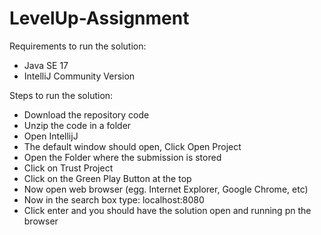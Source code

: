 # LevelUp-Assignment

Requirements to run the solution:

- Java SE 17
- IntelliJ Community Version

Steps to run the solution:

- Download the repository code
- Unzip the code in a folder
- Open IntellijJ
- The default window should open, Click Open Project
- Open the Folder where the submission is stored
- Click on Trust Project
- Click on the Green Play Button at the top
- Now open web browser (egg. Internet Explorer, Google Chrome, etc)
- Now in the search box type: localhost:8080
- Click enter and you should have the solution open and running pn the browser
